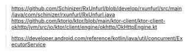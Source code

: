 


> https://github.com/Schinizer/RxUnfurl/blob/develop/rxunfurl/src/main/java/com/schinizer/rxunfurl/RxUnfurl.java
> https://github.com/ktorio/ktor/blob/main/ktor-client/ktor-client-okhttp/jvm/src/io/ktor/client/engine/okhttp/OkHttpEngine.kt


> https://developer.android.com/reference/kotlin/java/util/concurrent/ExecutorService
> 
<!--stackedit_data:
eyJoaXN0b3J5IjpbLTU3MDAyOTg3OF19
-->